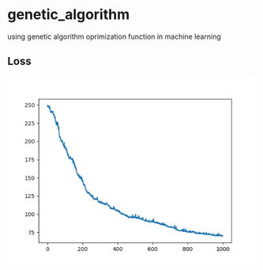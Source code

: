 # genetic_algorithm
using genetic algorithm oprimization function in machine learning



## Loss 

![Alt text](./loss.png?raw=true "loss")
